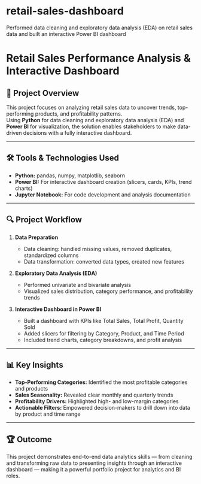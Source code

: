 # retail-sales-dashboard
Performed data cleaning and exploratory data analysis (EDA) on retail sales data and built an interactive Power BI dashboard
# Retail Sales Performance Analysis & Interactive Dashboard  

## 📌 Project Overview  
This project focuses on analyzing retail sales data to uncover trends, top-performing products, and profitability patterns.  
Using **Python** for data cleaning and exploratory data analysis (EDA) and **Power BI** for visualization, the solution enables stakeholders to make data-driven decisions with a fully interactive dashboard.  

---

## 🛠️ Tools & Technologies Used  
- **Python:** pandas, numpy, matplotlib, seaborn  
- **Power BI:** For interactive dashboard creation (slicers, cards, KPIs, trend charts)  
- **Jupyter Notebook:** For code development and analysis documentation  

---

## 🔍 Project Workflow  
1. **Data Preparation**  
   - Data cleaning: handled missing values, removed duplicates, standardized columns  
   - Data transformation: converted data types, created new features  

2. **Exploratory Data Analysis (EDA)**  
   - Performed univariate and bivariate analysis  
   - Visualized sales distribution, category performance, and profitability trends  

3. **Interactive Dashboard in Power BI**  
   - Built a dashboard with KPIs like Total Sales, Total Profit, Quantity Sold  
   - Added slicers for filtering by Category, Product, and Time Period  
   - Included trend charts, category breakdowns, and profit analysis  

---

## 📊 Key Insights  
- **Top-Performing Categories:** Identified the most profitable categories and products  
- **Sales Seasonality:** Revealed clear monthly and quarterly trends  
- **Profitability Drivers:** Highlighted high- and low-margin categories  
- **Actionable Filters:** Empowered decision-makers to drill down into data by product and time range  

---

## 🏆 Outcome  
This project demonstrates end-to-end data analytics skills — from cleaning and transforming raw data to presenting insights through an interactive dashboard — making it a powerful portfolio project for analytics and BI roles.
